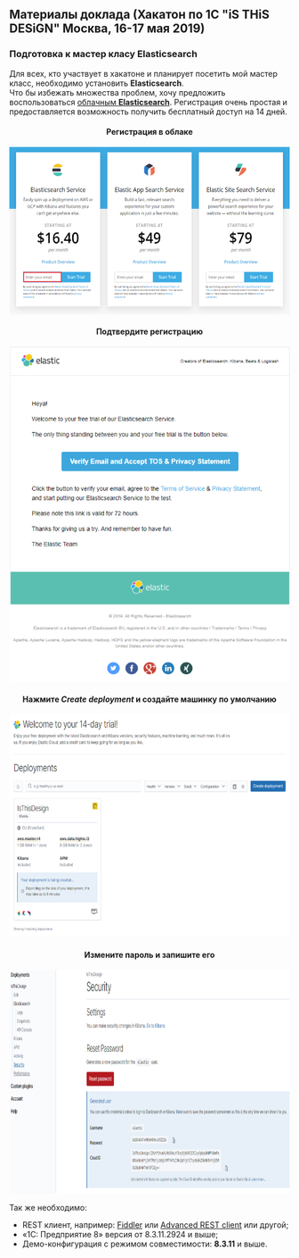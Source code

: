 

## Материалы доклада (Хакатон по 1C "iS THiS DESiGN" Москва, 16-17 мая 2019)

### Подготовка к мастер класу Elasticsearch

Для всех, кто участвует в хакатоне и планирует посетить мой мастер класс, необходимо установить **Elasticsearch**. 
<BR>
Что бы избежать множества проблем, хочу предложить воспользоваться [облачным **Elasticsearch**](https://www.elastic.co/cloud). Регистрация очень простая и предоставляется возможность получить бесплатный доступ на 14 дней.

<h4 align="center">Регистрация в облаке</h3>
<p align="center">
  <a href="https://www.elastic.co/cloud">
    <img src="https://raw.githubusercontent.com/FoxyLinkIO/FoxyLink/develop/img/is-this-design-2019/cloud-trial.png" alt="" width=549 height=300>
  </a>
</p>
<h4 align="center">Подтвердите регистрацию</h3>
<p align="center">    
  <a href="https://cloud.elastic.co/">
    <img src="https://raw.githubusercontent.com/FoxyLinkIO/FoxyLink/develop/img/is-this-design-2019/email-confirm.png" alt="" width=506 height=600>
  </a>
</p>
<h4 align="center">Нажмите <i>Create deployment</i> и создайте машинку по умолчанию</h3>
<p align="center">    
  <a href="https://cloud.elastic.co/">
    <img src="https://raw.githubusercontent.com/FoxyLinkIO/FoxyLink/develop/img/is-this-design-2019/14-day-trial-deployment.png" alt="" width=662 height=400>
  </a>
</p>
<h4 align="center">Измените пароль и запишите его</h3>
<p align="center">    
  <a href="https://cloud.elastic.co/">
    <img src="https://raw.githubusercontent.com/FoxyLinkIO/FoxyLink/develop/img/is-this-design-2019/reseting-password.png" alt="" width=933 height=400>
  </a>
</p>

Так же необходимо:
- REST клиент, например: [Fiddler](https://www.telerik.com/fiddler) или [Advanced REST client](https://chrome.google.com/webstore/detail/advanced-rest-client/hgmloofddffdnphfgcellkdfbfbjeloo) или другой;     
- «1С: Предприятие 8» версия от 8.3.11.2924 и выше;
- Демо-конфигурация с режимом совместимости: **8.3.11** и выше.
